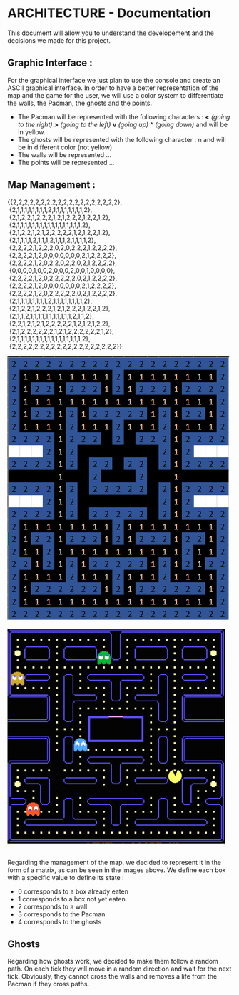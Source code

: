 ARCHITECTURE - Documentation
======================

This document will allow you to understand the developement and the decisions we made for this project.



Graphic Interface :
-------------------

For the graphical interface we just plan to use the console and create an ASCII graphical interface.
In order to have a better representation of the map and the game for the user, we will use a color system to differentiate the walls, the Pacman, the ghosts and the points.
- The Pacman will be represented with the following characters : **<** *(going to the right)*    **>** *(going to the left)*    **v** *(going up)*     **^** *(going down)* and will be in yellow.
- The ghosts will be represented with the following character : n   and will be in different color (not yellow)
- The walls will be represented ...
- The points will be represented ... 



Map Management :
----------------
  
  
{{2,2,2,2,2,2,2,2,2,2,2,2,2,2,2,2,2,2,2},  
&nbsp;{2,1,1,1,1,1,1,1,1,2,1,1,1,1,1,1,1,1,2},  
&nbsp;{2,1,2,2,1,2,2,2,1,2,1,2,2,2,1,2,2,1,2},  
&nbsp;{2,1,1,1,1,1,1,1,1,1,1,1,1,1,1,1,1,1,2},  
&nbsp;{2,1,2,2,1,2,1,2,2,2,2,2,1,2,1,2,2,1,2},  
&nbsp;{2,1,1,1,1,2,1,1,1,2,1,1,1,2,1,1,1,1,2},  
&nbsp;{2,2,2,2,1,2,2,2,0,2,0,2,2,2,1,2,2,2,2},  
&nbsp;{2,2,2,2,1,2,0,0,0,0,0,0,0,2,1,2,2,2,2},  
&nbsp;{2,2,2,2,1,2,0,2,2,0,2,2,0,2,1,2,2,2,2},  
&nbsp;{0,0,0,0,1,0,0,2,0,0,0,2,0,0,1,0,0,0,0},  
&nbsp;{2,2,2,2,1,2,0,2,2,2,2,2,0,2,1,2,2,2,2},  
&nbsp;{2,2,2,2,1,2,0,0,0,0,0,0,0,2,1,2,2,2,2},  
&nbsp;{2,2,2,2,1,2,0,2,2,2,2,2,0,2,1,2,2,2,2},  
&nbsp;{2,1,1,1,1,1,1,1,1,2,1,1,1,1,1,1,1,1,2},  
&nbsp;{2,1,2,2,1,2,2,2,1,2,1,2,2,2,1,2,2,1,2},  
&nbsp;{2,1,1,2,1,1,1,1,1,1,1,1,1,1,1,2,1,1,2},  
&nbsp;{2,2,1,2,1,2,1,2,2,2,2,2,1,2,1,2,1,2,2},  
&nbsp;{2,1,2,2,2,2,2,2,1,2,1,2,2,2,2,2,2,1,2},  
&nbsp;{2,1,1,1,1,1,1,1,1,1,1,1,1,1,1,1,1,1,2},  
&nbsp;{2,2,2,2,2,2,2,2,2,2,2,2,2,2,2,2,2,2,2}}

![Excelmap](img/excelmap.png) &nbsp; &nbsp; &nbsp; &nbsp; &nbsp; &nbsp; &nbsp; &nbsp; ![Pacman](img/pacman.png) &nbsp; &nbsp; &nbsp; &nbsp; &nbsp; &nbsp; &nbsp; &nbsp; 

Regarding the management of the map, we decided to represent it in the form of a matrix, as can be seen in the images above.
We define each box with a specific value to define its state : 

- 0 corresponds to a box already eaten
- 1 corresponds to a box not yet eaten
- 2 corresponds to a wall
- 3 corresponds to the Pacman
- 4 corresponds to the ghosts



Ghosts
------

Regarding how ghosts work, we decided to make them follow a random path. 
On each tick they will move in a random direction and wait for the next tick. Obviously, they cannot cross the walls and removes a life from the Pacman if they cross paths.
